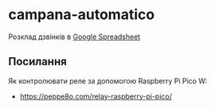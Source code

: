 # campana-automatico

Розклад дзвінків в [Google Spreadsheet](https://docs.google.com/spreadsheets/d/1LX25qDzaKKtRPmRFZ9h7ZoTu1UjYz7yCt85Wwz13dbk/edit#gid=0)

## Посилання
Як контролювати реле за допомогою Raspberry Pi Pico W:
- https://peppe8o.com/relay-raspberry-pi-pico/
